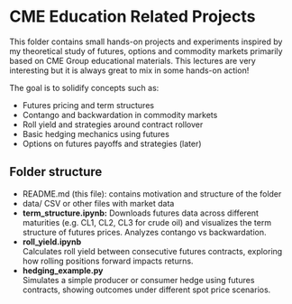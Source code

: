 # CME Education Related Projects

This folder contains small hands-on projects and experiments inspired by my theoretical study of futures, options and commodity markets primarily based on CME Group educational materials. This lectures are very interesting but it is always great to mix in some hands-on action!

The goal is to solidify concepts such as:
- Futures pricing and term structures
- Contango and backwardation in commodity markets
- Roll yield and strategies around contract rollover
- Basic hedging mechanics using futures
- Options on futures payoffs and strategies (later)

## Folder structure
- README.md (this file): contains motivation and structure of the folder
- data/
    CSV or other files with market data 
- **term_structure.ipynb:** Downloads futures data across different maturities (e.g. CL1, CL2, CL3 for crude oil) and visualizes the term structure of futures prices. Analyzes contango vs backwardation.
- **roll_yield.ipynb**  
  Calculates roll yield between consecutive futures contracts, exploring how rolling positions forward impacts returns.
- **hedging_example.py**  
  Simulates a simple producer or consumer hedge using futures contracts, showing outcomes under different spot price scenarios.
